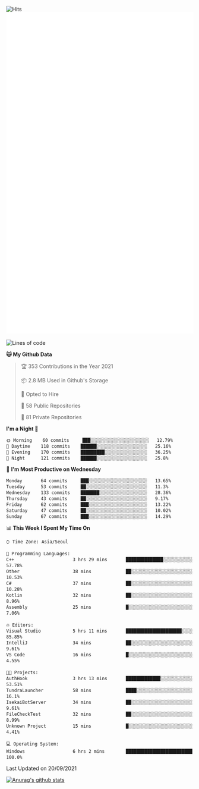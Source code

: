 ![Hits](https://hits.seeyoufarm.com/api/count/incr/badge.svg?url=https%3A%2F%2Fgithub.com%2Fkokose1234&count_bg=%2379C83D&title_bg=%23555555&icon=apple.svg&icon_color=%23E7E7E7&title=hits&edge_flat=false)
<br/>
![Metrics](https://github.com/kokose1234/kokose1234/blob/main/github-metrics.svg)

<!--START_SECTION:waka-->
![Lines of code](https://img.shields.io/badge/From%20Hello%20World%20I%27ve%20Written-12.4%20million%20lines%20of%20code-blue)

**🐱 My Github Data** 

> 🏆 353 Contributions in the Year 2021
 > 
> 📦 2.8 MB Used in Github's Storage 
 > 
> 💼 Opted to Hire
 > 
> 📜 58 Public Repositories 
 > 
> 🔑 81 Private Repositories  
 > 
**I'm a Night 🦉** 

```text
🌞 Morning    60 commits     ███░░░░░░░░░░░░░░░░░░░░░░   12.79% 
🌆 Daytime    118 commits    ██████░░░░░░░░░░░░░░░░░░░   25.16% 
🌃 Evening    170 commits    █████████░░░░░░░░░░░░░░░░   36.25% 
🌙 Night      121 commits    ██████░░░░░░░░░░░░░░░░░░░   25.8%

```
📅 **I'm Most Productive on Wednesday** 

```text
Monday       64 commits     ███░░░░░░░░░░░░░░░░░░░░░░   13.65% 
Tuesday      53 commits     ██░░░░░░░░░░░░░░░░░░░░░░░   11.3% 
Wednesday    133 commits    ███████░░░░░░░░░░░░░░░░░░   28.36% 
Thursday     43 commits     ██░░░░░░░░░░░░░░░░░░░░░░░   9.17% 
Friday       62 commits     ███░░░░░░░░░░░░░░░░░░░░░░   13.22% 
Saturday     47 commits     ██░░░░░░░░░░░░░░░░░░░░░░░   10.02% 
Sunday       67 commits     ███░░░░░░░░░░░░░░░░░░░░░░   14.29%

```


📊 **This Week I Spent My Time On** 

```text
⌚︎ Time Zone: Asia/Seoul

💬 Programming Languages: 
C++                      3 hrs 29 mins       ██████████████░░░░░░░░░░░   57.78% 
Other                    38 mins             ██░░░░░░░░░░░░░░░░░░░░░░░   10.53% 
C#                       37 mins             ██░░░░░░░░░░░░░░░░░░░░░░░   10.28% 
Kotlin                   32 mins             ██░░░░░░░░░░░░░░░░░░░░░░░   8.96% 
Assembly                 25 mins             █░░░░░░░░░░░░░░░░░░░░░░░░   7.06%

🔥 Editors: 
Visual Studio            5 hrs 11 mins       █████████████████████░░░░   85.85% 
IntelliJ                 34 mins             ██░░░░░░░░░░░░░░░░░░░░░░░   9.61% 
VS Code                  16 mins             █░░░░░░░░░░░░░░░░░░░░░░░░   4.55%

🐱‍💻 Projects: 
AuthHook                 3 hrs 13 mins       █████████████░░░░░░░░░░░░   53.51% 
TundraLauncher           58 mins             ████░░░░░░░░░░░░░░░░░░░░░   16.1% 
IsekaiBotServer          34 mins             ██░░░░░░░░░░░░░░░░░░░░░░░   9.61% 
FileCheckTest            32 mins             ██░░░░░░░░░░░░░░░░░░░░░░░   8.99% 
Unknown Project          15 mins             █░░░░░░░░░░░░░░░░░░░░░░░░   4.41%

💻 Operating System: 
Windows                  6 hrs 2 mins        █████████████████████████   100.0%

```


 Last Updated on 20/09/2021
<!--END_SECTION:waka-->

[![Anurag's github stats](https://github-readme-stats.vercel.app/api?username=kokose1234&theme=dracula)](https://github.com/anuraghazra/github-readme-stats)



	
